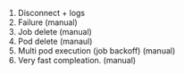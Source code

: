 1. Disconnect + logs
1. Failure (manual)
1. Job delete (manual)
1. Pod delete (manaul)
1. Multi pod execution (job backoff) (manual)
1. Very fast compleation. (manual)
